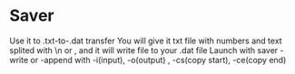 # Saver
Use it to .txt-to-.dat transfer
You will give it txt file with numbers and text splited with \n or , and it will write file to your .dat file
Launch with saver -write or -append with -i(input), -o(output) , -cs(copy start), -ce(copy end)
